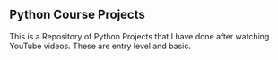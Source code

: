 ## Python Course Projects

This is a Repository of Python Projects that I have done after watching YouTube videos. These are entry level and basic. 
